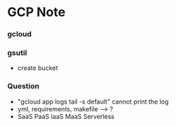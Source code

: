 # GCP Note

### gcloud

### gsutil 
* create bucket


### Question
* "gcloud app logs tail -s default" cannot print the log
* yml, requirements, makefile —> ?
* SaaS PaaS IaaS MaaS Serverless
